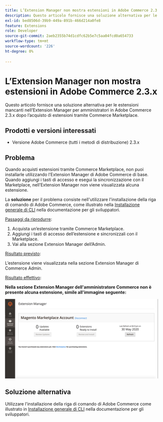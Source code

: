 ```yaml
---
title: L’Extension Manager non mostra estensioni in Adobe Commerce 2.3.x
description: Questo articolo fornisce una soluzione alternativa per le estensioni mancanti nell’Extension Manager per amministratori in Adobe Commerce 2.3.x dopo l’acquisto di estensioni tramite Commerce Marketplace.
exl-id: bed8506d-39b9-449a-891b-466d214a0fe8
feature: Extensions
role: Developer
source-git-commit: 2aeb2355b74d1cdfc62b5e7c5aa04fcd0a654733
workflow-type: tm+mt
source-wordcount: '226'
ht-degree: 0%

---
```


# L’Extension Manager non mostra estensioni in Adobe Commerce 2.3.x

Questo articolo fornisce una soluzione alternativa per le estensioni mancanti nell’Extension Manager per amministratori in Adobe Commerce 2.3.x dopo l’acquisto di estensioni tramite Commerce Marketplace.

## Prodotti e versioni interessati

* Versione Adobe Commerce (tutti i metodi di distribuzione) 2.3.x

## Problema

Quando acquisti estensioni tramite Commerce Marketplace, non puoi installarle utilizzando l’Extension Manager di Adobe Commerce di base. Quando aggiungi i tasti di accesso e esegui la sincronizzazione con il Marketplace, nell’Extension Manager non viene visualizzata alcuna estensione.

La **soluzione** per il problema consiste nell&#39;utilizzare l&#39;installazione della riga di comando di Adobe Commerce, come illustrato nella [Installazione generale di CLI](https://experienceleague.adobe.com/en/docs/commerce-operations/installation-guide/tutorials/extensions) nella documentazione per gli sviluppatori.

<u>Passaggi da riprodurre</u>:

1. Acquista un’estensione tramite Commerce Marketplace.
1. Aggiungi i tasti di accesso dell’estensione e sincronizzali con il Marketplace.
1. Vai alla sezione Extension Manager dell’Admin.

<u>Risultato previsto</u>:

L’estensione viene visualizzata nella sezione Extension Manager di Commerce Admin.

<u>Risultato effettivo</u>:

**Nella sezione Extension Manager dell&#39;amministratore Commerce non è presente alcuna estensione, simile all&#39;immagine seguente:**


![KB-607_Image_1.png](assets/KB-607_Image_1.png)

## Soluzione alternativa

Utilizzare l&#39;installazione della riga di comando di Adobe Commerce come illustrato in [Installazione generale di CLI](https://experienceleague.adobe.com/en/docs/commerce-operations/installation-guide/tutorials/extensions) nella documentazione per gli sviluppatori.
